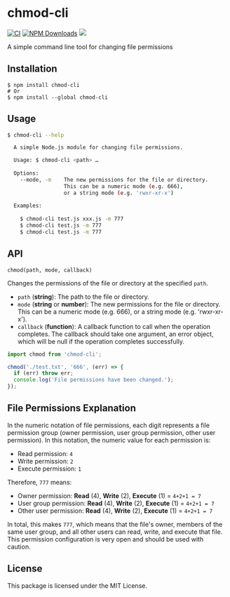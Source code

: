 chmod-cli
===

[![CI](https://github.com/jaywcjlove/chmod-cli/actions/workflows/main.yml/badge.svg)](https://github.com/jaywcjlove/chmod-cli/actions/workflows/main.yml)
[![NPM Downloads](https://img.shields.io/npm/dm/chmod-cli.svg?style=flat)](https://www.npmjs.com/package/chmod-cli)
[![](https://jaywcjlove.github.io/sb/ico/npm.svg)](https://www.npmjs.com/package/chmod-cli) 


A simple command line tool for changing file permissions

## Installation

```shell
$ npm install chmod-cli
# Or
$ npm install --global chmod-cli
```

## Usage

```bash
$ chmod-cli --help

  A simple Node.js module for changing file permissions.

  Usage: $ chmod-cli <path> …
  
  Options:
    --mode, -m    The new permissions for the file or directory.
                  This can be a numeric mode (e.g. 666),
                  or a string mode (e.g. 'rwxr-xr-x')
  
  Examples:
  
    $ chmod-cli test.js xxx.js -m 777
    $ chmod-cli test.js -m 777
    $ chmod-cli test.js -m 777

```

## API

`chmod(path, mode, callback)`

Changes the permissions of the file or directory at the specified `path`.

- `path` (**string**): The path to the file or directory.
- `mode` (**string** or **number**): The new permissions for the file or directory. This can be a numeric mode (e.g. 666), or a string mode (e.g. 'rwxr-xr-x').
- `callback` (**function**): A callback function to call when the operation completes. The callback should take one argument, an error object, which will be null if the operation completes successfully.

```javascript
import chmod from 'chmod-cli';

chmod('./test.txt', '666', (err) => {
  if (err) throw err;
  console.log('File permissions have been changed.');
});
```

## File Permissions Explanation

In the numeric notation of file permissions, each digit represents a file permission group (owner permission, user group permission, other user permission). In this notation, the numeric value for each permission is:

- Read permission: `4`
- Write permission: `2`
- Execute permission: `1`

Therefore, `777` means:

- Owner permission: **Read** (4), **Write** (2), **Execute** (1) = `4+2+1 = 7`
- User group permission: **Read** (4), **Write** (2), **Execute** (1) = `4+2+1 = 7`
- Other user permission: **Read** (4), **Write** (2), **Execute** (1) = `4+2+1 = 7`

In total, this makes `777`, which means that the file's owner, members of the same user group, and all other users can read, write, and execute that file. This permission configuration is very open and should be used with caution.


## License

This package is licensed under the MIT License.